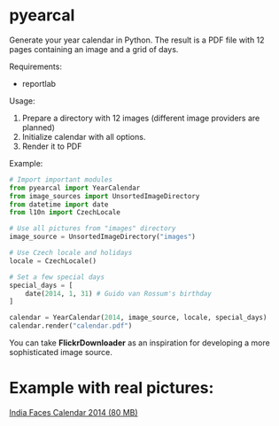 pyearcal
========
Generate your year calendar in Python. The result is a PDF file with 12 pages containing an image and a grid of days.

Requirements:
* reportlab

Usage:

1. Prepare a directory with 12 images (different image providers are planned)
2. Initialize calendar with all options.
3. Render it to PDF

Example:

```python
# Import important modules
from pyearcal import YearCalendar
from image_sources import UnsortedImageDirectory
from datetime import date
from l10n import CzechLocale

# Use all pictures from "images" directory
image_source = UnsortedImageDirectory("images")

# Use Czech locale and holidays
locale = CzechLocale()

# Set a few special days
special_days = [
    date(2014, 1, 31) # Guido van Rossum's birthday
]

calendar = YearCalendar(2014, image_source, locale, special_days)
calendar.render("calendar.pdf")
```

You can take **FlickrDownloader** as an inspiration for developing a more sophisticated image source.

Example with real pictures:
===========================
[India Faces Calendar 2014 (80 MB)](http://pyearcal.vzdusne.cz/calendar.pdf)